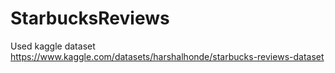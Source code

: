 # StarbucksReviews
Used kaggle dataset https://www.kaggle.com/datasets/harshalhonde/starbucks-reviews-dataset
